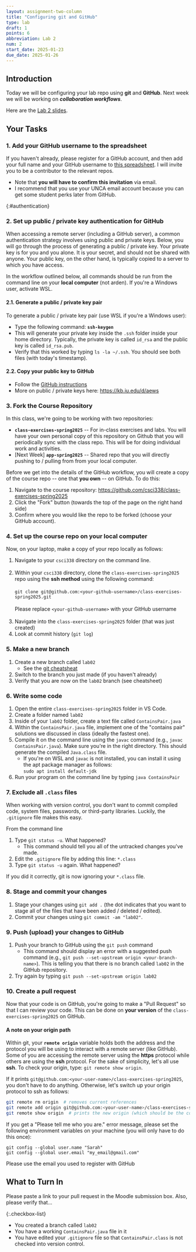 ```yaml
---
layout: assignment-two-column
title: "Configuring git and GitHub"
type: lab
draft: 1
points: 6
abbreviation: Lab 2
num: 2
start_date: 2025-01-23
due_date: 2025-01-26
---
```


## Introduction
Today we will be configuring your lab repo using **git** and **GitHub**. Next week we will be working on ***collaboration workflows***.

Here are the <a href="https://docs.google.com/presentation/d/11HyT_sktBgkhoM2_LgQ3cHB68YZj_AZZ/edit?usp=sharing&ouid=113376576186080604800&rtpof=true&sd=true" target="_blank">Lab 2 slides</a>.


## Your Tasks

### 1. Add your GitHub username to the spreadsheet
If you haven't already, please register for a GitHub account, and then add your full name and your GitHub username to <a href="https://docs.google.com/spreadsheets/d/1CZ0PcwqBflEvliUh_Wc4hH648teQb4Q3q3gIXBBLKfM/edit?gid=0#gid=0" target="_blank">this spreadsheet</a>. I will invite you to be a contributor to the relevant repos.
* Note that **you will have to confirm this invitation** via email.
* I recommend that you use your UNCA email account because you can get some student perks later from GitHub.

{:#authentication}
### 2. Set up public / private key authentication for GitHub
When accessing a remote server (including a GitHub server), a common authentication strategy involves using public and private keys. Below, you will go through the process of generating a public / private key. Your private key is for you and you alone. It is your secret, and should not be shared with anyone. Your public key, on the other hand, is typically copied to a server to which you have access.

In the workflow outlined below, all commands should be run from the command line on your  **local computer** (not arden). If you're a Windows user, activate WSL.

#### 2.1. Generate a public / private key pair
To generate a public / private key pair (use WSL if you're a Windows user):

* Type the following command: **`ssh-keygen`**
* This will generate your private key inside the `.ssh` folder inside your home directory. Typically, the private key is  called `id_rsa` and the public key is called `id_rsa.pub`.
* Verify that this worked by typing `ls -la ~/.ssh`. You should see both files (with today's timestamp).

#### 2.2. Copy your public key to GitHub
* Follow the <a href="https://docs.github.com/en/authentication/connecting-to-github-with-ssh/adding-a-new-ssh-key-to-your-github-account" target="_blank">GitHub instructions</a>
* More on public / private keys here: <a href="https://kb.iu.edu/d/aews" target="_blank">https://kb.iu.edu/d/aews</a>

### 3. Fork the Course Repository
In this class, we're going to be working with two repositories:
* **`class-exercises-spring2025`** -- For in-class exercises and labs. You will have your own personal copy of this repository on Github that you will periodically sync with the class repo. This will be for doing individual work and activities.
* [Next Week] **`app-spring2025`** -- Shared repo that you will directly pushing to / pulling from from your local computer.

Before we get into the details of the GitHub workflow, you will create a copy of the course repo -- one that **you own** -- on GitHub. To do this:
1. Navigate to the course repository: <a href="https://github.com/csci338/class-exercises-spring2025" target="_blank">https://github.com/csci338/class-exercises-spring2025</a>
1. Click the "Fork" button (towards the top of the page on the right hand side)
1. Confirm where you would like the repo to be forked (choose your GitHub account). 


### 4. Set up the course repo on your local computer
Now, on your laptop, make a copy of your repo locally as follows:

1. Navigate to your `csci338` directory on the command line.<br><br>
1. Within your `csci338` directory, clone the `class-exercises-spring2025` repo using the **ssh method** using the following command:<br><br>`git clone git@github.com:<your-github-username>/class-exercises-spring2025.git`<br><br>Please replace `<your-github-username>` with your GitHub username<br><br>
1. Navigate into the `class-exercises-spring2025` folder (that was just created)
1. Look at commit history (`git log`)

### 5. Make a new branch
1. Create a new branch called `lab02`
    * See the <a href="/spring2025/resources/github">git cheatsheat</a>
1. Switch to the branch you just made (if you haven't already)
1. Verify that you are now on the `lab02` branch (see cheatsheet)


### 6. Write some code
1. Open the entire `class-exercises-spring2025` folder in VS Code.
1. Create a folder named `lab02`
1. Inside of your `lab02` folder, create a text file called `ContainsPair.java`
1. Within the `ContainsPair.java` file, implement one of the "contains pair" solutions we discussed in class (ideally the fastest one).
1. Compile it on the command line using the `javac` command (e.g., `javac ContainsPair.java`). Make sure you're in the right directory. This should generate the compiled `Java.class` file.
    * If you're on WSL and `javac` is not installed, you can install it using the apt package manager as follows:<br>`sudo apt install default-jdk`
1. Run your program on the command line by typing `java ContainsPair`

### 7. Exclude all `.class` files
When working with version control, you don't want to commit compiled code, system files, passwords, or third-party libraries. Luckily, the `.gitignore` file makes this easy.

From the command line
1. Type `git status -u`. What happened?
    * This command should tell you all of the untracked changes you've made.
1. Edit the `.gitignore` file by adding this line: `*.class`
1. Type `git status -u` again. What happened?

If you did it correctly, git is now ignoring your `*.class` file.

### 8. Stage and commit your changes
1. Stage your changes using `git add .` (the dot indicates that you want to stage all of the files that have been added / deleted / edited).
1. Commit your changes using `git commit -am "lab02"`.

### 9. Push (upload) your changes to GitHub
1. Push your branch to GitHub using the `git push` command
    * This command should display an error with a suggested push command (e.g., `git push --set-upstream origin <your-branch-name>`). This is telling you that there is no branch called `lab02` in the GitHub repository.
1. Try again by typing `git push --set-upstream origin lab02`


### 10. Create a pull request
Now that your code is on GitHub, you're going to make a "Pull Request" so that I can review your code. This can be done on **your version** of the `class-exercises-spring2025` on GitHub.

#### A note on your origin path
Within git, your **`remote origin`** variable holds both the address and the protocol you will be using to interact with a remote server (like GitHub). Some of you are accessing the remote server using the **https** protocol while others are using the **ssh** protocol. For the sake of simplicity, let's all use **ssh**. To check your origin, type: `git remote show origin`.

If it prints `git@github.com:<your-user-name>/class-exercises-spring2025`, you don't have to do anything. Otherwise, let's switch up your origin protocol to ssh as follows:

```bash
git remote rm origin  # removes current references
git remote add origin git@github.com:<your-user-name>/class-exercises-spring2025.git  # adds new reference
git remote show origin  # prints the new origin (which should be the correct one).
```

If you get a "Please tell me who you are." error message, please set the following environment variables on your machine (you will only have to do this once):

```
git config --global user.name "Sarah"
git config --global user.email "my_email@gmail.com"
```

Please use the email you used to register with GitHub

## What to Turn In
Please paste a link to your pull request in the Moodle submission box. Also, please verify that...

{:.checkbox-list}
* You created a branch called `lab02`
* You have a working `ContainsPair.java` file in it
* You have edited your `.gitignore` file so that `ContainsPair.class` is not checked into version control.